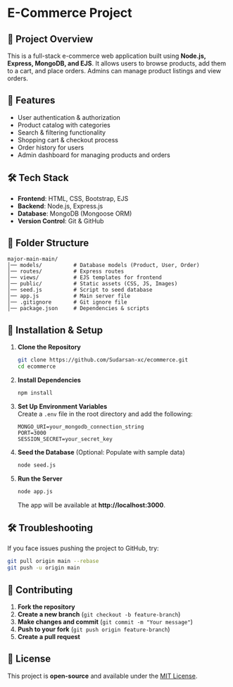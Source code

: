 # E-Commerce Project

## 📌 Project Overview
This is a full-stack e-commerce web application built using **Node.js, Express, MongoDB, and EJS**. It allows users to browse products, add them to a cart, and place orders. Admins can manage product listings and view orders.

## 🚀 Features
- User authentication & authorization
- Product catalog with categories
- Search & filtering functionality
- Shopping cart & checkout process
- Order history for users
- Admin dashboard for managing products and orders

## 🛠️ Tech Stack
- **Frontend**: HTML, CSS, Bootstrap, EJS
- **Backend**: Node.js, Express.js
- **Database**: MongoDB (Mongoose ORM)
- **Version Control**: Git & GitHub

## 📂 Folder Structure
```
major-main-main/
│── models/          # Database models (Product, User, Order)
│── routes/          # Express routes
│── views/           # EJS templates for frontend
│── public/          # Static assets (CSS, JS, Images)
│── seed.js          # Script to seed database
│── app.js           # Main server file
│── .gitignore       # Git ignore file
│── package.json     # Dependencies & scripts
```

## 🔧 Installation & Setup
1. **Clone the Repository**
   ```sh
   git clone https://github.com/Sudarsan-xc/ecommerce.git
   cd ecommerce
   ```

2. **Install Dependencies**
   ```sh
   npm install
   ```

3. **Set Up Environment Variables**  
   Create a `.env` file in the root directory and add the following:
   ```env
   MONGO_URI=your_mongodb_connection_string
   PORT=3000
   SESSION_SECRET=your_secret_key
   ```

4. **Seed the Database** (Optional: Populate with sample data)
   ```sh
   node seed.js
   ```

5. **Run the Server**
   ```sh
   node app.js
   ```
   The app will be available at **http://localhost:3000**.

## 🛠 Troubleshooting
If you face issues pushing the project to GitHub, try:
```sh
git pull origin main --rebase
git push -u origin main
```

## 🤝 Contributing
1. **Fork the repository**
2. **Create a new branch** (`git checkout -b feature-branch`)
3. **Make changes and commit** (`git commit -m "Your message"`)
4. **Push to your fork** (`git push origin feature-branch`)
5. **Create a pull request**

## 📄 License
This project is **open-source** and available under the [MIT License](LICENSE).

